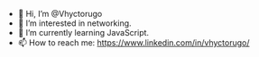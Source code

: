- 👋 Hi, I’m @Vhyctorugo
- 👀 I’m interested in networking.
- 🌱 I’m currently learning JavaScript.
- 📫 How to reach me: https://www.linkedin.com/in/vhyctorugo/

<!---
Vhyctorugo/Vhyctorugo is a ✨ special ✨ repository because its `README.md` (this file) appears on your GitHub profile.
You can click the Preview link to take a look at your changes.
--->
